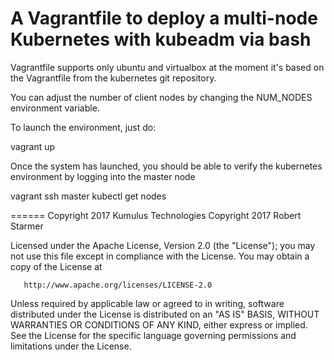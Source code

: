 # A Vagrantfile to deploy a multi-node Kubernetes with kubeadm via bash

Vagrantfile supports only ubuntu and virtualbox at the moment
it's based on the Vagrantfile from the kubernetes git repository.

You can adjust the number of client nodes by changing the NUM_NODES
environment variable.

To launch the environment, just do:

  vagrant up

Once the system has launched, you should be able to verify
the kubernetes environment by logging into the master node

  vagrant ssh master
  kubectl get nodes


======
 Copyright 2017 Kumulus Technologies
 Copyright 2017 Robert Starmer

   Licensed under the Apache License, Version 2.0 (the "License");
   you may not use this file except in compliance with the License.
   You may obtain a copy of the License at

       http://www.apache.org/licenses/LICENSE-2.0

   Unless required by applicable law or agreed to in writing, software
   distributed under the License is distributed on an "AS IS" BASIS,
   WITHOUT WARRANTIES OR CONDITIONS OF ANY KIND, either express or implied.
   See the License for the specific language governing permissions and
   limitations under the License.
